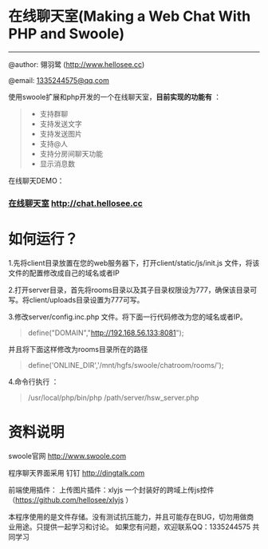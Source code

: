 # 在线聊天室(Making a Web Chat With PHP and Swoole)

------
@author: 翎羽鹭 (http://www.hellosee.cc)

@email: 1335244575@qq.com

使用swoole扩展和php开发的一个在线聊天室，**目前实现的功能有** ：

> * 支持群聊
> * 支持发送文字
> * 支持发送图片
> * 支持@人
> * 支持分房间聊天功能
> * 显示消息数

在线聊天DEMO：
### [在线聊天室](http://chat.hellosee.cc/)  http://chat.hellosee.cc

# 如何运行？

1.先将client目录放置在您的web服务器下，打开client/static/js/init.js 文件，将该文件的配置修改成自己的域名或者IP

2.打开server目录，首先将rooms目录以及其子目录权限设为777，确保该目录可写。将client/uploads目录设置为777可写。

3.修改server/config.inc.php 文件。将下面一行代码修改为您的域名或者IP。

> define("DOMAIN","http://192.168.56.133:8081");

并且将下面这样修改为rooms目录所在的路径

> define('ONLINE_DIR','/mnt/hgfs/swoole/chatroom/rooms/');

4.命令行执行 ：
> /usr/local/php/bin/php /path/server/hsw_server.php 

# 资料说明
swoole官网 http://www.swoole.com

程序聊天界面采用 钉钉 http://dingtalk.com 

前端使用插件：
上传图片插件：xlyjs 一个封装好的跨域上传js控件（https://github.com/hellosee/xlyjs ）

本程序使用的是文件存储。没有测试抗压能力，并且可能存在BUG，切勿用做商业用途。只提供一起学习和讨论。
如果您有问题，欢迎联系QQ：1335244575 共同学习
